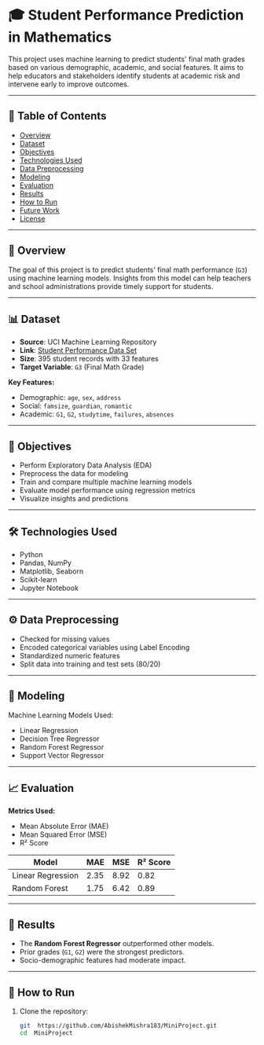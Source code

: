 # 🎓 Student Performance Prediction in Mathematics

This project uses machine learning to predict students' final math grades based on various demographic, academic, and social features. It aims to help educators and stakeholders identify students at academic risk and intervene early to improve outcomes.

---

## 📌 Table of Contents

- [Overview](#overview)
- [Dataset](#dataset)
- [Objectives](#objectives)
- [Technologies Used](#technologies-used)
- [Data Preprocessing](#data-preprocessing)
- [Modeling](#modeling)
- [Evaluation](#evaluation)
- [Results](#results)
- [How to Run](#how-to-run)
- [Future Work](#future-work)
- [License](#license)

---

## 📖 Overview

The goal of this project is to predict students' final math performance (`G3`) using machine learning models. Insights from this model can help teachers and school administrations provide timely support for students.

---

## 📊 Dataset

- **Source**: UCI Machine Learning Repository  
- **Link**: [Student Performance Data Set](https://www.kaggle.com/datasets/spscientist/students-performance-in-exams)
- **Size**: 395 student records with 33 features
- **Target Variable**: `G3` (Final Math Grade)

**Key Features:**
- Demographic: `age`, `sex`, `address`
- Social: `famsize`, `guardian`, `romantic`
- Academic: `G1`, `G2`, `studytime`, `failures`, `absences`

---

## 🎯 Objectives

- Perform Exploratory Data Analysis (EDA)
- Preprocess the data for modeling
- Train and compare multiple machine learning models
- Evaluate model performance using regression metrics
- Visualize insights and predictions

---

## 🛠️ Technologies Used

- Python
- Pandas, NumPy
- Matplotlib, Seaborn
- Scikit-learn
- Jupyter Notebook

---

## ⚙️ Data Preprocessing

- Checked for missing values
- Encoded categorical variables using Label Encoding
- Standardized numeric features
- Split data into training and test sets (80/20)

---

## 🤖 Modeling

Machine Learning Models Used:
- Linear Regression
- Decision Tree Regressor
- Random Forest Regressor
- Support Vector Regressor

---

## 📈 Evaluation

**Metrics Used:**
- Mean Absolute Error (MAE)
- Mean Squared Error (MSE)
- R² Score

| Model              | MAE   | MSE   | R² Score |
|-------------------|-------|-------|----------|
| Linear Regression | 2.35  | 8.92  | 0.82     |
| Random Forest     | 1.75  | 6.42  | 0.89     |

---

## 🧠 Results

- The **Random Forest Regressor** outperformed other models.
- Prior grades (`G1`, `G2`) were the strongest predictors.
- Socio-demographic features had moderate impact.

---

## 🚀 How to Run

1. Clone the repository:
   ```bash
   git  https://github.com/AbishekMishra183/MiniProject.git
   cd  MiniProject
